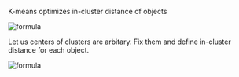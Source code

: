 K-means optimizes in-cluster distance of objects

![formula](http://latex2png.com/pngs/4ab36fa1c925a3054fe37c2042648ec5.png)

Let us centers of clusters are arbitary. Fix them and define in-cluster distance for each object.

![formula](http://latex2png.com/pngs/9fa560b4a7c3cd3d348669a0b2242f62.png)
